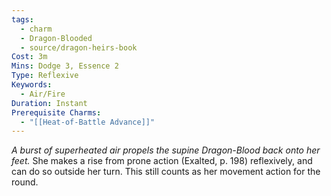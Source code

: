 ```yaml
---
tags:
  - charm
  - Dragon-Blooded
  - source/dragon-heirs-book
Cost: 3m
Mins: Dodge 3, Essence 2
Type: Reflexive
Keywords:
  - Air/Fire
Duration: Instant
Prerequisite Charms:
  - "[[Heat-of-Battle Advance]]"
---
```

*A burst of superheated air propels the supine Dragon-Blood back onto her feet.*
She makes a rise from prone action (Exalted, p. 198) reflexively, and can do so outside her turn. This still counts as her movement action for the round.